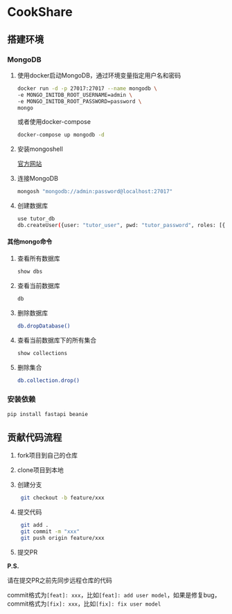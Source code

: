 # CookShare

## 搭建环境

### MongoDB

1. 使用docker启动MongoDB，通过环境变量指定用户名和密码

    ```bash
    docker run -d -p 27017:27017 --name mongodb \
    -e MONGO_INITDB_ROOT_USERNAME=admin \
    -e MONGO_INITDB_ROOT_PASSWORD=password \
    mongo
    ```

    或者使用docker-compose

    ```bash
    docker-compose up mongodb -d
    ```

2. 安装mongoshell

    [官方网站](https://www.mongodb.com/docs/mongodb-shell/connect/)

3. 连接MongoDB

    ```bash
    mongosh "mongodb://admin:password@localhost:27017"
    ```

4. 创建数据库

    ```bash
    use tutor_db
    db.createUser({user: "tutor_user", pwd: "tutor_password", roles: [{role: "readWrite", db: "tutor_db"}]})
    ```

#### 其他mongo命令

1. 查看所有数据库

    ```bash
    show dbs
    ```

2. 查看当前数据库

    ```bash
    db
    ```

3. 删除数据库

    ```bash
    db.dropDatabase()
    ```

4. 查看当前数据库下的所有集合

    ```bash
    show collections
    ```

5. 删除集合

    ```bash
    db.collection.drop()
    ```

### 安装依赖

```bash
pip install fastapi beanie
```

## 贡献代码流程

1. fork项目到自己的仓库
2. clone项目到本地
3. 创建分支
  
   ```bash
    git checkout -b feature/xxx
    ```

4. 提交代码

   ```bash
    git add .
    git commit -m "xxx"
    git push origin feature/xxx
    ```

5. 提交PR

**P.S.**

请在提交PR之前先同步远程仓库的代码

commit格式为`[feat]: xxx`，比如`[feat]: add user model`，如果是修复bug，commit格式为`[fix]: xxx`，比如`[fix]: fix user model`
